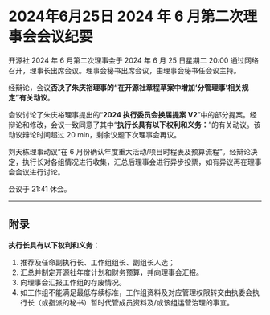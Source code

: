 # 2024年6月25日 2024 年 6 月第二次理事会会议纪要

开源社 2024 年 6 月第二次理事会于 2024 年 6 月 25 日星期二 20:00 通过网络召开，理事长出席会议。理事会秘书出席会议，由理事会秘书任会议主持。

经辩论，会议**否决了朱庆裕理事的“在开源社章程草案中增加‘分管理事’相关规定”有关动议**。

会议讨论了朱庆裕理事提出的“**2024 执行委员会换届提案 V2**”中的部分提案。经辩论和修改，会议一致同意了其中“**执行长具有以下权利和义务：**”的有关动议。该动议辩论时间超过 20 min，剩余议题下次理事会再议。

刘天栋理事动议“在 6 月份确认年度重大活动/项目时程表及预算流程”。经辩论决定，执行长对各组情况进行收集，汇总后理事会进行异步投票，如有异议再在理事会会议进行讨论。

会议于 21:41 休会。

---

## 附录

**执行长具有以下权利和义务：**

1.  推荐及任命副执行长、工作组组长、副组长人选；
2.  汇总并制定开源社年度计划和财务预算，并向理事会汇报。
3.  向理事会汇报工作组的存废情况。
4.  如工作组不能满足最低存续标准，工作组资料及对应管理权限转交由执委会执行长（或指派的秘书）暂时代管成员资料及/或该组运营治理的事宜。